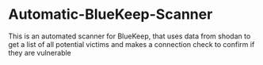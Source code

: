 # Automatic-BlueKeep-Scanner
This is an automated scanner for BlueKeep, that uses data from shodan to get a list of all potential victims and makes a connection check to confirm if they are vulnerable
